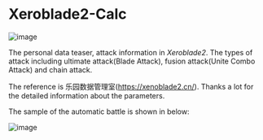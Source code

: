 # Xeroblade2-Calc


![image](https://github.com/He-jerry/Xeroblade2-Calc/raw/main/teaser/WeChat%20%E5%9C%96%E7%89%87_20210322224124.jpg?raw=true)


The personal data teaser, attack information in *Xeroblade2*. The types of attack including ultimate attack(Blade Attack), fusion attack(Unite Combo Attack) and chain attack.

The reference is 乐园数据管理室(https://xenoblade2.cn/). Thanks a lot for the detailed information about the parameters.

The sample of the automatic battle is shown in below:

![image](https://github.com/He-jerry/Xeroblade2-Calc/raw/main/teaser/WeChat%20%E5%9C%96%E7%89%87_20210322224130.jpg?raw=true)


